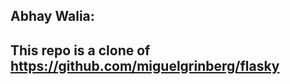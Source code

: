 ## Abhay Walia:                                                                                                                               
## This repo is a clone of https://github.com/miguelgrinberg/flasky
